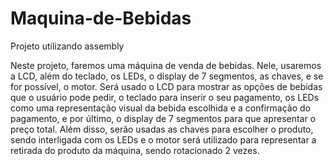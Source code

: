 # Maquina-de-Bebidas

Projeto utilizando assembly

Neste projeto, faremos uma máquina de venda de bebidas. Nele, usaremos a LCD, além do teclado, os LEDs, o display de 7 segmentos, as chaves, e se for possível, o motor. Será usado o LCD para mostrar as opções de bebidas que o usuário pode pedir, o teclado para  inserir o seu pagamento, os LEDs como uma representação visual da bebida escolhida e a confirmação do pagamento, e por último, o display de 7 segmentos para que apresentar o preço total.  Além disso, serão usadas as chaves para escolher o produto, sendo interligada com os LEDs e o motor será utilizado para representar a retirada do produto da máquina, sendo rotacionado 2 vezes. 
